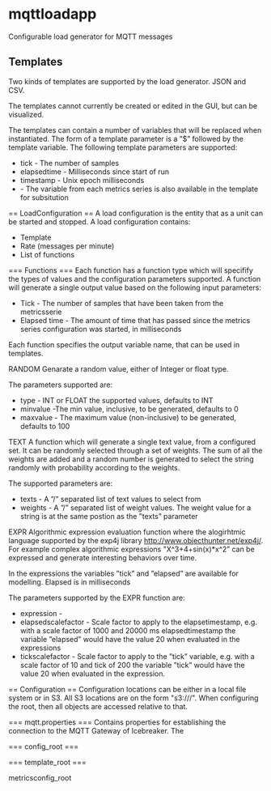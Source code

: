 # mqttloadapp
Configurable load generator for MQTT messages
## Templates
Two kinds of templates are supported by the load generator. JSON and CSV.

The templates cannot currently be created or edited in the GUI, but can be visualized.

The templates can contain a number of variables that will be replaced when instantiated. The form of a template parameter is a ”$” followed by the template variable. The following template parameters are supported:
* tick - The number of samples
* elapsedtime - Milliseconds since start of run
* timestamp - Unix epoch milliseconds
* <variables from metrics series> - The variable from each metrics series is also available in the template for subsitution

== LoadConfiguration ==
A load configuration is the entity that as a unit can be started and stopped. A load configuration contains:
- Template
- Rate (messages per minute)
- List of functions


=== Functions ===
Each function has a function type which will specifify the types of values and the configuration parameters supported. A function will generate a single output value based on the following input parameters:
* Tick - The number of samples that have been taken from the metricsserie
* Elapsed time - The amount of time that has passed since the metrics series configuration was started, in milliseconds

Each function specifies the output variable name, that can be used in templates.

RANDOM
Genarate a random value, either of Integer or float type.

The parameters supported are:
* type - INT or FLOAT the supported values, defaults to INT
* minvalue -The min value, inclusive, to be generated, defaults to 0
* maxvalue - The maximum value (non-inclusive) to be generated, defaults to 100

TEXT
A function which will generate a single text value, from a configured set. It can be randomly selected through a set of weights. The sum of all the weights are added and a random number is generated to select the string randomly with probability according to the weights.

The supported parameters are:
* texts - A ”/” separated list of text values to select from
* weights - A ”/” separated list of weight values. The weight value for a string is at the same postion as the ”texts” parameter

EXPR
Algorithmic expression evaluation function where the alogirhtmic language supported by the exp4j library http://www.objecthunter.net/exp4j/. For example complex algorithmic expressions "X^3+4+sin(x)*x^2” can be expressed and generate interesting behaviors over time.

In the expressions the variables ”tick” and ”elapsed” are available for modelling. Elapsed is in milliseconds

The parameters supported by the EXPR function are:
- expression -
- elapsedscalefactor - Scale factor to apply to the elapsetimestamp, e.g. with a scale factor of 1000 and 20000 ms elapsedtimestamp the variable ”elapsed” would have the value 20 when evaluated in the expressions
- tickscalefactor - Scale factor to apply to the ”tick” variable, e.g. with a scale factor of 10 and tick of 200 the variable ”tick” would have the value 20 when evaluated in the expression.

== Configuration ==
Configuration locations can be either in a local file system or in S3. All S3 locations are on the form "s3://<bucket>/<key>". When configuring the root, then all objects are accessed relative to that.

=== mqtt.properties ===
Contains properties for establishing the connection to the MQTT Gateway of Icebreaker.
The

=== config_root ===

=== template_root ===

metricsconfig_root
